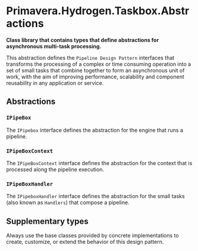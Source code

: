 # Primavera.Hydrogen.Taskbox.Abstractions

**Class library that contains types that define abstractions for asynchronous multi-task processing.**

This abstraction defines the `Pipeline Design Pattern` interfaces that transforms the processing of a complex or time consuming operation into a set of small tasks that combine together to form an asynchronous unit of work, with the aim of improving performance, scalability and component reusability in any application or service.

## Abstractions

### `IPipeBox`

The `IPipebox` interface defines the abstraction for the engine that runs a pipeline.

### `IPipeBoxContext`

The `IPipeBoxContext` interface defines the abstraction for the context that is processed along the pipeline execution.

### `IPipeBoxHandler`

The `IPipeboxHandler` interface defines the abstraction for the small tasks (also known as `Handlers`) that compose a pipeline.

## Supplementary types

Always use the base classes provided by concrete implementations to create, customize, or extend the behavior of this design pattern.
